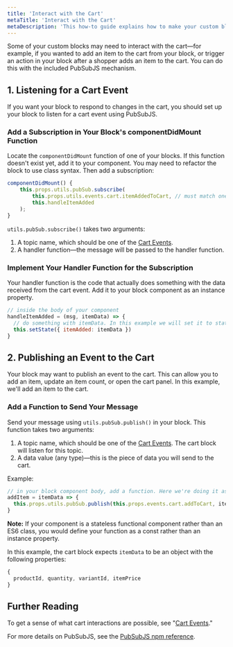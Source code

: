 ```yaml
---
title: 'Interact with the Cart'
metaTitle: 'Interact with the Cart'
metaDescription: 'This how-to guide explains how to make your custom blocks interact with the cart in Element.'
---
```


Some of your custom blocks may need to interact with the cart—for example, if you wanted to add an item to the cart from your block, or trigger an action in your block after a shopper adds an item to the cart. You can do this with the included PubSubJS mechanism.

## 1. Listening for a Cart Event

If you want your block to respond to changes in the cart, you should set up your block to listen for a cart event using PubSubJS.

### Add a Subscription in Your Block's componentDidMount Function

Locate the `componentDidMount` function of one of your blocks. If this function doesn't exist yet, add it to your component. You may need to refactor the block to use class syntax. Then add a subscription:

```javascript
componentDidMount() {
    this.props.utils.pubSub.subscribe(
        this.props.utils.events.cart.itemAddedToCart, // must match one of the cart events
        this.handleItemAdded
    );
}
```

`utils.pubSub.subscribe()` takes two arguments:

1. A topic name, which should be one of the [Cart Events](/references/cart-events).
2. A handler function—the message will be passed to the handler function.

### Implement Your Handler Function for the Subscription

Your handler function is the code that actually does something with the data received from the cart event. Add it to your block component as an instance property.

```javascript
// inside the body of your component
handleItemAdded = (msg, itemData) => {
  // do something with itemData. In this example we will set it to state.
  this.setState({ itemAdded: itemData })
}
```

## 2. Publishing an Event to the Cart

Your block may want to publish an event to the cart. This can allow you to add an item, update an item count, or open the cart panel. In this example, we'll add an item to the cart.

### Add a Function to Send Your Message

Send your message using `utils.pubSub.publish()` in your block. This function takes two arguments:

1. A topic name, which should be one of the [Cart Events](/references/cart-events). The cart block will listen for this topic.
2. A data value (any type)—this is the piece of data you will send to the cart.

Example:

```javascript
// in your block component body, add a function. Here we're doing it as an instance property because this component is a class.
addItem = itemData => {
  this.props.utils.pubSub.publish(this.props.events.cart.addToCart, itemData)
}
```

**Note:** If your component is a stateless functional component rather than an ES6 class, you would define your function as a const rather than an instance property.

In this example, the cart block expects `itemData` to be an object with the following properties:

```javascript
{
  productId, quantity, variantId, itemPrice
}
```

## Further Reading

To get a sense of what cart interactions are possible, see "[Cart Events](/references/cart-events)."

For more details on PubSubJS, see the [PubSubJS npm reference](https://www.npmjs.com/package/pubsub-js).
